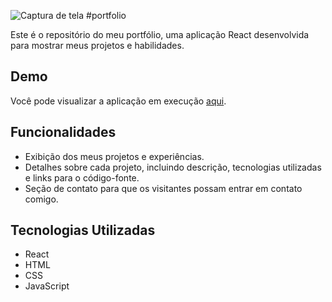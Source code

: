 ![Captura de tela](screenshot.png)
#portfolio

Este é o repositório do meu portfólio, uma aplicação React desenvolvida para mostrar meus projetos e habilidades.

## Demo

Você pode visualizar a aplicação em execução [aqui](https://portfolio-fgrdz.onrender.com/).

## Funcionalidades

- Exibição dos meus projetos e experiências.
- Detalhes sobre cada projeto, incluindo descrição, tecnologias utilizadas e links para o código-fonte.
- Seção de contato para que os visitantes possam entrar em contato comigo.

## Tecnologias Utilizadas

- React
- HTML
- CSS
- JavaScript

